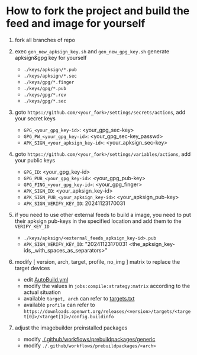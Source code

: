 
# How to fork the project and build the feed and image for yourself

1. fork all branches of repo
2. exec `gen_new_apksign_key.sh` and `gen_new_gpg_key.sh` generate apksign&gpg key for yourself
   + `./keys/apksign/*.pub`
   + `./keys/apksign/*.sec`
   + `./keys/gpg/*.finger`
   + `./keys/gpg/*.pub`
   + `./keys/gpg/*.rev`
   + `./keys/gpg/*.sec`
3. goto `https://github.com/<your_fork>/settings/secrets/actions`, add your secret keys
   + `GPG_<your_gpg_key-id>`: <your_gpg_sec-key>
   + `GPG_PW_<your_gpg_key-id>`: <your_gpg_sec-key_passwd>
   + `APK_SIGN_<your_apksign_key-id>`: <your_apksign_sec-key>
4. goto `https://github.com/<your_fork>/settings/variables/actions`, add your public keys
   + `GPG_ID`: <your_gpg_key-id>
   + `GPG_PUB_<your_gpg_key-id>`: <your_gpg_pub-key>
   + `GPG_FING_<your_gpg_key-id>`: <your_gpg_finger>
   + `APK_SIGN_ID`: <your_apksign_key-id>
   + `APK_SIGN_PUB_<your_apksign_key-id>`: <your_apksign_pub-key>
   + `APK_SIGN_VERIFY_KEY_ID`: 20241123170031
5. if you need to use other external feeds to build a image, you need to put their apksign pub-keys in the specified location and add them to the `VERIFY_KEY_ID`
   + `./keys/apksign/<external_feeds_apksign_key-id>.pub`
   + `APK_SIGN_VERIFY_KEY_ID`: "20241123170031 <the_apksign_key-ids,_with_spaces_as_separators>"
6. modify [ version, arch, target, profile, no_img ] matrix to replace the target devices
   + edit [AutoBuild.yml](./.github/workflows/AutoBuild.yml)
   + modify the values ​​in `jobs:compile:strategy:matrix` according to the actual situation
   + available `target, arch` can refer to [targets.txt](./targets.txt)
   + available `profile` can refer to `https://downloads.openwrt.org/releases/<version>/targets/<target[0]>/<target[1]>/config.buildinfo`

7. adjust the imagebuilder preinstalled packages
   + modify [./.github/workflows/prebuildpackages/generic](./.github/workflows/prebuildpackages/generic)
   + modify `./.github/workflows/prebuildpackages/<arch>`
